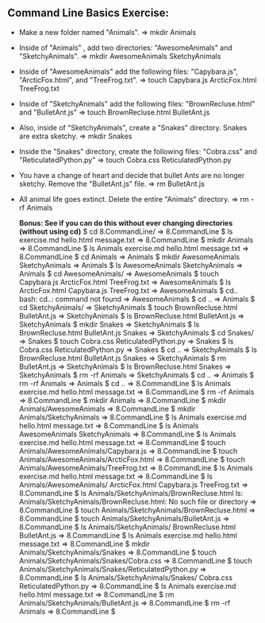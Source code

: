 ## Command Line Basics Exercise:

* Make a new folder named "Animals".
  => mkdir Animals

* Inside of "Animals" , add two directories:
  "AwesomeAnimals" and "SketchyAnimals".
  => mkdir AwesomeAnimals SketchyAnimals

* Inside of "AwesomeAnimals" add the following files:
  "Capybara.js", "ArcticFox.html", and "TreeFrog.txt".
  => touch Capybara.js ArcticFox.html TreeFrog.txt

* Inside of "SketchyAnimals" add the following files: "BrownRecluse.html" and 
  "BulletAnt.js"
  => touch BrownRecluse.html BulletAnt.js

* Also, inside of "SketchyAnimals", create a "Snakes" directory. Snakes are extra sketchy.
  => mkdir Snakes
  
* Inside the "Snakes" directory, create the following files:
  "Cobra.css" and "ReticulatedPython.py"
  => touch Cobra.css ReticulatedPython.py

* You have a change of heart and decide that bullet Ants are no longer sketchy. Remove the "BulletAnt.js" file.
  => rm BulletAnt.js 

* All animal life goes extinct. Delete the entire "Animals" directory.
  => rm -rf Animals

  **Bonus: See if you can do this without ever changing directories (without using cd)**
$ cd 8.CommandLine/
=> 8.CommandLine
$ ls
exercise.md     hello.html      message.txt
=> 8.CommandLine
$ mkdir Animals
=> 8.CommandLine
$ ls
Animals exercise.md hello.html message.txt
=> 8.CommandLine
$ cd Animals
=> Animals
$ mkdir AwesomeAnimals SketchyAnimals
=> Animals
$ ls
AwesomeAnimals  SketchyAnimals
=> Animals
$ cd AwesomeAnimals/
=> AwesomeAnimals
$ touch Capybara.js ArcticFox.html TreeFrog.txt
=> AwesomeAnimals
$ ls
ArcticFox.html  Capybara.js     TreeFrog.txt
=> AwesomeAnimals
$ cd..
bash: cd..: command not found
=> AwesomeAnimals
$ cd ..
=> Animals
$ cd SketchyAnimals/
=> SketchyAnimals
$ touch BrownRecluse.html BulletAnt.js
=> SketchyAnimals
$ ls
BrownRecluse.html BulletAnt.js
=> SketchyAnimals
$ mkdir Snakes
=> SketchyAnimals
$ ls
BrownRecluse.html BulletAnt.js Snakes
=> SketchyAnimals
$ cd Snakes/
=> Snakes
$ touch Cobra.css ReticulatedPython.py
=> Snakes
$ ls
Cobra.css ReticulatedPython.py
=> Snakes
$ cd ..
=> SketchyAnimals
$ ls
BrownRecluse.html BulletAnt.js Snakes
=> SketchyAnimals
$ rm BulletAnt.js 
=> SketchyAnimals
$ ls
BrownRecluse.html Snakes
=> SketchyAnimals
$ rm -rf Animals
=> SketchyAnimals
$ cd ..
=> Animals
$ rm -rf Animals
=> Animals
$ cd ..
=> 8.CommandLine
$ ls
Animals exercise.md hello.html message.txt
=> 8.CommandLine
$ rm -rf Animals
=> 8.CommandLine
$ mkdir Animals
=> 8.CommandLine
$ mkdir Animals/AwesomeAnimals
=> 8.CommandLine
$ mkdir Animals/SketchyAnimals
=> 8.CommandLine
$ ls
Animals exercise.md hello.html message.txt
=> 8.CommandLine
$ ls Animals
AwesomeAnimals  SketchyAnimals
=> 8.CommandLine
$ ls
Animals exercise.md hello.html message.txt
=> 8.CommandLine
$ touch Animals/AwesomeAnimals/Capybara.js
=> 8.CommandLine
$ touch Animals/AwesomeAnimals/ArcticFox.html
=> 8.CommandLine
$ touch Animals/AwesomeAnimals/TreeFrog.txt
=> 8.CommandLine
$ ls
Animals exercise.md hello.html message.txt
=> 8.CommandLine
$ ls Animals/AwesomeAnimals/
ArcticFox.html  Capybara.js     TreeFrog.txt
=> 8.CommandLine
$ ls Animals/SketchyAnimals/BrownRecluse.html
ls: Animals/SketchyAnimals/BrownRecluse.html: No such file or directory
=> 8.CommandLine
$ touch Animals/SketchyAnimals/BrownRecluse.html
=> 8.CommandLine
$ touch Animals/SketchyAnimals/BulletAnt.js
=> 8.CommandLine
$ ls Animals/SketchyAnimals/
BrownRecluse.html BulletAnt.js
=> 8.CommandLine
$ ls
Animals exercise.md hello.html message.txt
=> 8.CommandLine
$ mkdir Animals/SketchyAnimals/Snakes
=> 8.CommandLine
$ touch Animals/SketchyAnimals/Snakes/Cobra.css
=> 8.CommandLine
$ touch Animals/SketchyAnimals/Snakes/ReticulatedPython.py
=> 8.CommandLine
$ ls Animals/SketchyAnimals/Snakes/
Cobra.css ReticulatedPython.py
=> 8.CommandLine
$ ls
Animals exercise.md hello.html message.txt
=> 8.CommandLine
$ rm Animals/SketchyAnimals/BulletAnt.js 
=> 8.CommandLine
$ rm -rf Animals
=> 8.CommandLine
$ 
